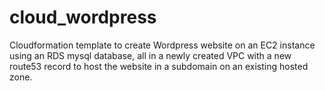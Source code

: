 # cloud_wordpress
Cloudformation template to create Wordpress website on an EC2 instance using an RDS mysql database, all in a newly created VPC with a new route53 record to host the website in a subdomain on an existing hosted zone.
